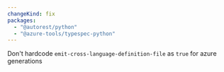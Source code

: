 ```yaml
---
changeKind: fix
packages:
  - "@autorest/python"
  - "@azure-tools/typespec-python"
---
```


Don't hardcode `emit-cross-language-definition-file` as `true` for azure generations